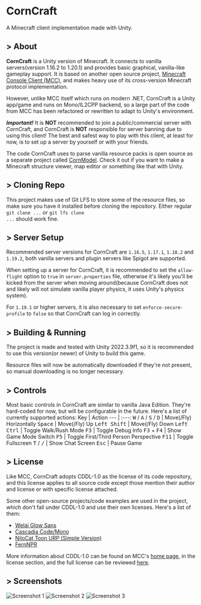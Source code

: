 # CornCraft
A Minecraft client implementation made with Unity.

## > About
__CornCraft__ is a Unity version of Minecraft. It connects to vanilla servers(version 1.16.2 to 1.20.1) and provides basic graphical, vanilla-like gameplay support. It is based on another open source project, [Minecraft Console Client (MCC)](https://github.com/MCCTeam/Minecraft-Console-Client), and makes heavy use of its cross-version Minecraft protocol implementation.

However, unlike MCC itself which runs on modern .NET, CornCraft is a Unity app/game and runs on Mono/IL2CPP backend, so a large part of the code from MCC has been refactored or rewritten to adapt to Unity's environment.

__*Important!*__ It is __NOT__ recommended to join a public/commercial server with CornCraft, and CornCraft is __NOT__ responsible for server banning due to using this client! The best and safest way to play with this client, at least for now, is to set up a server by yourself or with your friends.

The code CornCraft uses to parse vanilla resource packs is open source as a separate project called [CornModel](https://github.com/DevBobcorn/CornModel). Check it out if you want to make a Minecraft structure viewer, map editor or something like that with Unity.

## > Cloning Repo
This project makes use of Git LFS to store some of the resource files, so make sure you have it installed before cloning the repository. Either regular <code>git clone ...</code> or <code>git lfs clone ...</code> should work fine.

## > Server Setup
Recommended server versions for CornCraft are <code>1.16.5</code>, <code>1.17.1</code>, <code>1.18.2</code> and <code>1.19.2</code>, both vanilla servers and plugin servers like Spigot are supported.

When setting up a server for CornCraft, it is recommended to set the <code>allow-flight</code> option to <code>true</code> in <code>server.properties</code> file, otherwise it's likely you'll be kicked from the server when moving around(because CornCraft does not and likely will not simulate vanilla player physics, it uses Unity's physics system).

For <code>1.19.1</code> or higher servers, it is also necessary to set <code>enforce-secure-profile</code> to <code>false</code> so that CornCraft can log in correctly.

## > Building & Running
The project is made and tested with Unity 2022.3.9f1, so it is recommended to use this version(or newer) of Unity to build this game.

Resource files will now be automatically downloaded if they're not present, so manual downloading is no longer necessary.

## > Controls
Most basic controls in CornCraft are similar to vanilla Java Edition. They're hard-coded for now, but will be configurable in the future. Here's a list of currently supported actions:
Key                                                       | Action
---                                                       | :---:
<kbd>W</kbd> / <kbd>A</kbd> / <kbd>S</kbd> / <kbd>D</kbd> | Move(/Fly) Horizontally
<kbd>Space</kbd>                                          | Move(/Fly) Up
<kbd>Left Shift</kbd>                                     | Move(/Fly) Down
<kbd>Left Ctrl</kbd>                                      | Toggle Walk/Rush Mode
<kbd>F3</kbd>                                             | Toggle Debug Info
<kbd>F3</kbd> + <kbd>F4</kbd>                             | Show Game Mode Switch
<kbd>F5</kbd>                                             | Toggle First/Third Person Perspective
<kbd>F11</kbd>                                            | Toggle Fullscreen
<kbd>T</kbd> / <kbd>/</kbd>                               | Show Chat Screen
<kbd>Esc</kbd>                                            | Pause Game

## > License
Like MCC, CornCraft adopts CDDL-1.0 as the license of its code repository, and this license applies to all source code except those mention their author and license or with specific license attached.

Some other open-source projects/code examples are used in the project, which don't fall under CDDL-1.0 and use their own licenses. Here's a list of them:
* [Welai Glow Sans](https://github.com/welai/glow-sans)
* [Cascadia Code/Mono](https://github.com/microsoft/cascadia-code)
* [NiloCat Toon URP (Simple Version)](https://github.com/ColinLeung-NiloCat/UnityURPToonLitShaderExample)
* [FernNPR](https://github.com/FernRender/FernNPR)

More information about CDDL-1.0 can be found on MCC's [home page](https://github.com/MCCTeam/Minecraft-Console-Client), in the license section, and the full license can be reviewed [here](http://opensource.org/licenses/CDDL-1.0).

## > Screenshots
![Screenshot 1](https://s2.loli.net/2022/10/23/yk9D2ejznQE5ZJa.png)
![Screenshot 2](https://s2.loli.net/2022/10/24/pLfmGiEbBOqFzTZ.png)
![Screenshot 3](https://s2.loli.net/2022/10/25/RSZK3FbOdHXkanm.png)